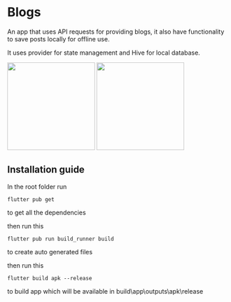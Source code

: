 # Blogs
An app that uses API requests for providing blogs, it also have functionality to save posts locally for offline use.


It uses provider for state management and Hive for local database.

<img src = "https://github.com/MRfantastic3DGamer/Blogs/assets/66933165/a301a365-616b-46dc-80bb-9f2fb98442e8" width ="200" /> <img src = "https://github.com/MRfantastic3DGamer/Blogs/assets/66933165/2cd4e9ad-2c3f-4654-994d-5641f4cfd8d4" width ="200" />


## Installation guide
In the root folder run 
```
flutter pub get
```
to get all the dependencies

then run this
```
flutter pub run build_runner build
```
to create auto generated files

then run this
```
flutter build apk --release
```
to build app which will be available in build\app\outputs\apk\release
